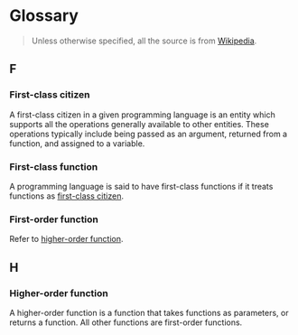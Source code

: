 # Glossary

> Unless otherwise specified, all the source is from [Wikipedia](https://wikipedia.org).

## F

### First-class citizen

A first-class citizen in a given programming language is an entity which supports all the operations generally available
to other entities. These operations typically include being passed as an argument, returned from a function, and
assigned to a variable.

### First-class function

A programming language is said to have first-class functions if it treats functions as [first-class citizen](#first-class-citizen).

### First-order function

Refer to [higher-order function](#higher-order-function).

## H

### Higher-order function

A higher-order function is a function that takes functions as parameters, or returns a function. All other functions are
first-order functions.
